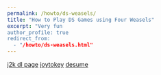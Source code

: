 ```yaml
---
permalink: /howto/ds-weasels/
title: "How to Play DS Games using Four Weasels"
excerpt: "Very fun
author_profile: true
redirect_from:
  - "/howto/ds-weasels.html"
---
```


[j2k dl page](https://joytokey.net/en/download)
[joytokey](https://kkevlar.github.io/files/JoyToKey_en.zip)
[desume](http://desmume.org/download/)


